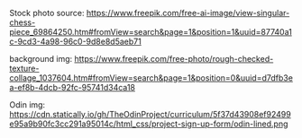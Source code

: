 Stock photo source:
https://www.freepik.com/free-ai-image/view-singular-chess-piece_69864250.htm#fromView=search&page=1&position=1&uuid=87740a1c-9cd3-4a98-96c0-9d8e8d5aeb71

background img:
https://www.freepik.com/free-photo/rough-checked-texture-collage_1037604.htm#fromView=search&page=1&position=0&uuid=d7dfb3ea-ef8b-4dcb-92fc-95741d34ca18

Odin img:
https://cdn.statically.io/gh/TheOdinProject/curriculum/5f37d43908ef92499e95a9b90fc3cc291a95014c/html_css/project-sign-up-form/odin-lined.png